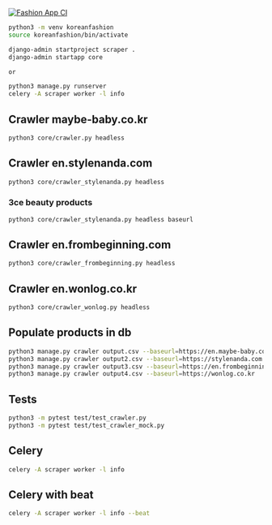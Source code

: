 [![Fashion App CI](https://github.com/delitamakanda/koreanfashion/actions/workflows/django.yml/badge.svg?branch=main&event=push)](https://github.com/delitamakanda/koreanfashion/actions/workflows/django.yml)

```bash
python3 -m venv koreanfashion
source koreanfashion/bin/activate

django-admin startproject scraper .
django-admin startapp core

or 

python3 manage.py runserver
celery -A scraper worker -l info
```

## Crawler maybe-baby.co.kr
```bash
python3 core/crawler.py headless
```

## Crawler en.stylenanda.com
```bash
python3 core/crawler_stylenanda.py headless
```

### 3ce beauty products
```bash
python3 core/crawler_stylenanda.py headless baseurl
```

## Crawler en.frombeginning.com
```bash
python3 core/crawler_frombeginning.py headless
```

## Crawler en.wonlog.co.kr
```bash
python3 core/crawler_wonlog.py headless
```

## Populate products in db
```bash
python3 manage.py crawler output.csv --baseurl=https://en.maybe-baby.co.kr
python3 manage.py crawler output2.csv --baseurl=https://stylenanda.com
python3 manage.py crawler output3.csv --baseurl=https://en.frombeginning.kr
python3 manage.py crawler output4.csv --baseurl=https://wonlog.co.kr
```

## Tests
```bash
python3 -m pytest test/test_crawler.py
python3 -m pytest test/test_crawler_mock.py
```

## Celery
```bash
celery -A scraper worker -l info
```

## Celery with beat
```bash
celery -A scraper worker -l info --beat
```
